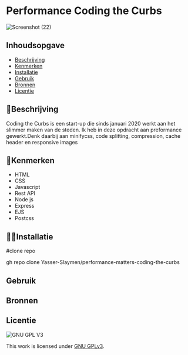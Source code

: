 # Performance Coding the Curbs

![Screenshot (22)](https://user-images.githubusercontent.com/90189815/168689311-a4bec1a1-39a0-4e36-ba32-32f067192ac9.png)

## Inhoudsopgave

  * [Beschrijving](#beschrijving)
  * [Kenmerken](#kenmerken)
  * [Installatie](#installatie)
  * [Gebruik](#gebruik)
  * [Bronnen](#bronnen)
  * [Licentie](#licentie)

## 🤖Beschrijving
Coding the Curbs is een start-up die sinds januari 2020  werkt aan het slimmer maken van de steden. Ik heb in deze opdracht aan preformance gewerkt.Denk daarbij aan  minifycss, code splitting, compression, cache header en responsive images

## 🧭Kenmerken
* HTML
* CSS
* Javascript
* Rest API
* Node js
* Express
* EJS
* Postcss

## 🧑‍💻Installatie
#clone repo

gh repo clone Yasser-Slaymen/performance-matters-coding-the-curbs
## Gebruik

## Bronnen

## Licentie

![GNU GPL V3](https://www.gnu.org/graphics/gplv3-127x51.png)

This work is licensed under [GNU GPLv3](./LICENSE).
